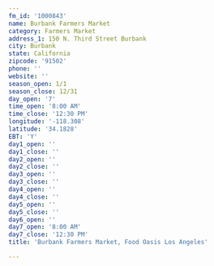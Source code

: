 ```yaml
---
fm_id: '1000843'
name: Burbank Farmers Market
category: Farmers Market
address_1: 150 N. Third Street Burbank
city: Burbank
state: California
zipcode: '91502'
phone: ''
website: ''
season_open: 1/1
season_close: 12/31
day_open: '7'
time_open: '8:00 AM'
time_close: '12:30 PM'
longitude: '-118.308'
latitude: '34.1828'
EBT: 'Y'
day1_open: ''
day1_close: ''
day2_open: ''
day2_close: ''
day3_open: ''
day3_close: ''
day4_open: ''
day4_close: ''
day5_open: ''
day5_close: ''
day6_open: ''
day7_open: '8:00 AM'
day7_close: '12:30 PM'
title: 'Burbank Farmers Market, Food Oasis Los Angeles'

---
```

